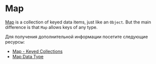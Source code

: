 # Map

[Map](https://developer.mozilla.org/en-US/docs/Web/JavaScript/Reference/Global_Objects/Map) is a collection of keyed data items, just like an `Object`. But the main difference is that `Map` allows keys of any type.

Для получения дополнительной информации посетите следующие ресурсы:

- [Map - Keyed Collections](https://developer.mozilla.org/en-US/docs/Web/JavaScript/Reference/Global_Objects/Map)
- [Map Data Type](https://javascript.info/map-set#map)
